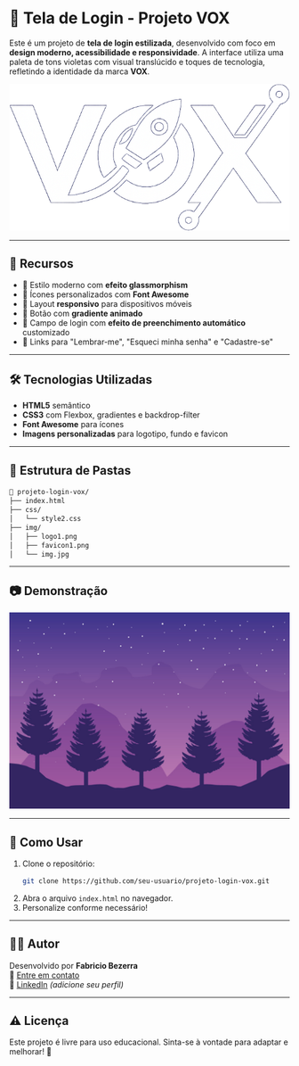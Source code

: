 
# 🔐 Tela de Login - Projeto VOX

Este é um projeto de **tela de login estilizada**, desenvolvido com foco em **design moderno, acessibilidade e responsividade**. A interface utiliza uma paleta de tons violetas com visual translúcido e toques de tecnologia, refletindo a identidade da marca **VOX**.

![Preview do Projeto](./img/logo1.png)

---

## 🧩 Recursos

- 🎨 Estilo moderno com **efeito glassmorphism**
- 🧠 Ícones personalizados com **Font Awesome**
- 📱 Layout **responsivo** para dispositivos móveis
- 🌈 Botão com **gradiente animado**
- 🔐 Campo de login com **efeito de preenchimento automático** customizado
- 🔗 Links para "Lembrar-me", "Esqueci minha senha" e "Cadastre-se"

---

## 🛠️ Tecnologias Utilizadas

- **HTML5** semântico
- **CSS3** com Flexbox, gradientes e backdrop-filter
- **Font Awesome** para ícones
- **Imagens personalizadas** para logotipo, fundo e favicon

---

## 📁 Estrutura de Pastas

```
📁 projeto-login-vox/
├── index.html
├── css/
│   └── style2.css
├── img/
│   ├── logo1.png
│   ├── favicon1.png
│   └── img.jpg
```

---

## 📷 Demonstração

![Tela de Login - VOX](./img/img.jpg)

---

## 📌 Como Usar

1. Clone o repositório:
   ```bash
   git clone https://github.com/seu-usuario/projeto-login-vox.git
   ```
2. Abra o arquivo `index.html` no navegador.
3. Personalize conforme necessário!

---

## 👨‍💻 Autor

Desenvolvido por **Fabricio Bezerra**  
📧 [Entre em contato](mailto:fabricio@email.com)  
🔗 [LinkedIn](https://www.linkedin.com) _(adicione seu perfil)_

---

## ⚠️ Licença

Este projeto é livre para uso educacional. Sinta-se à vontade para adaptar e melhorar! 🚀
